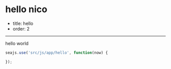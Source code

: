# hello nico

- title: hello
- order: 2

-----

hello world

````javascript
seajs.use('src/js/app/hello', function(now) {

});
````